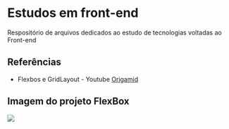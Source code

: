 # Estudos em front-end
Respositório de arquivos dedicados ao estudo de tecnologias voltadas ao Front-end

## Referências
- Flexbos e GridLayout - Youtube [Origamid](https://www.youtube.com/watch?v=x-4z_u8LcGc "Origamid")

## Imagem do projeto FlexBox
![](https://i.imgur.com/nmBatC7.png)
